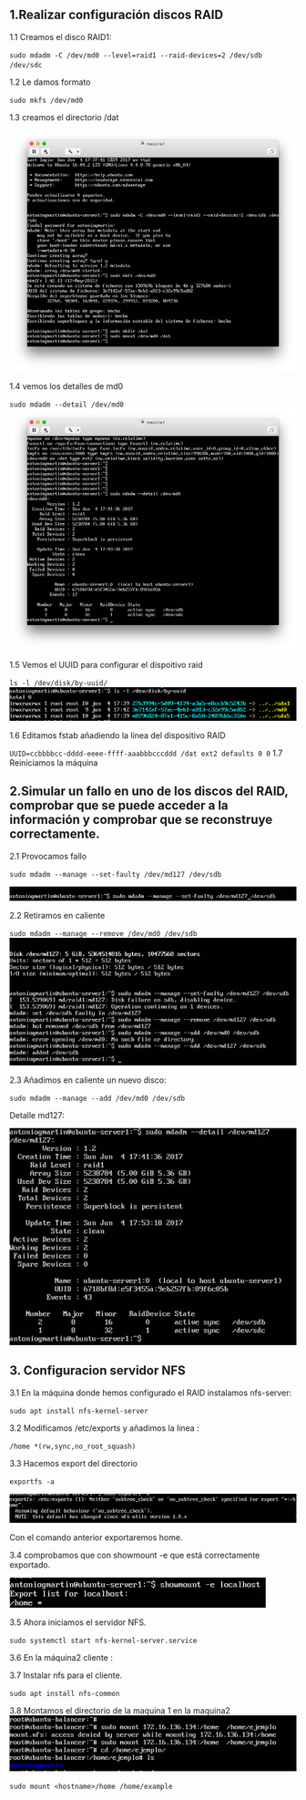 

## 1.Realizar configuración discos RAID
1.1 Creamos el disco RAID1:

`sudo mdadm -C /dev/md0 --level=raid1 --raid-devices=2 /dev/sdb /dev/sdc`

1.2 Le damos formato

`sudo mkfs /dev/md0`

1.3 creamos el directorio /dat

![crear RAID1 y crear directorio](https://github.com/antoniogmartin/highPerformanceWebServers/blob/master/practicas/practica6/imagenes/crear_directorio.png)

1.4 vemos los detalles de md0  

`sudo mdadm --detail /dev/md0`
![detalle md0](https://github.com/antoniogmartin/highPerformanceWebServers/blob/master/practicas/practica6/imagenes/detalles_md0.png)

1.5 Vemos el UUID para configurar el dispoitivo raid

  `ls -l /dev/disk/by-uuid/`
![comprobar uuid](https://github.com/antoniogmartin/highPerformanceWebServers/blob/master/practicas/practica6/imagenes/uuid.png)

1.6 Editamos fstab añadiendo la línea del dispositivo RAID

  `UUID=ccbbbbcc-dddd-eeee-ffff-aaabbbcccddd /dat ext2 defaults 0 0`
1.7 Reiniciamos la máquina

## 2.Simular un fallo en uno de los discos del RAID, comprobar que se puede acceder a la información y comprobar que se reconstruye correctamente.

2.1 Provocamos fallo

`sudo mdadm --manage --set-faulty /dev/md127 /dev/sdb`

![Provocar fallo](https://github.com/antoniogmartin/highPerformanceWebServers/blob/master/practicas/practica6/imagenes/establecer_fallo.png)

2.2 Retiramos en caliente

 `sudo mdadm --manage --remove /dev/md0 /dev/sdb`
![Retirar en caliente](https://github.com/antoniogmartin/highPerformanceWebServers/blob/master/practicas/practica6/imagenes/quitar_caliente.png)

2.3 Añadimos en caliente un nuevo disco:

`sudo mdadm --manage --add /dev/md0 /dev/sdb`

Detalle md127:

![detalle md127 ](https://github.com/antoniogmartin/highPerformanceWebServers/blob/master/practicas/practica6/imagenes/detalle_md127.png)

##  3. Configuracion servidor NFS


3.1 En la máquina donde hemos configurado el RAID instalamos nfs-server:

`sudo apt install nfs-kernel-server`

3.2 Modificamos /etc/exports y añadimos la linea :

`/home *(rw,sync,no_root_squash)`

3.3 Hacemos export del directorio

  `exportfs -a`

![exports_a](https://github.com/antoniogmartin/highPerformanceWebServers/blob/master/practicas/practica6/imagenes/exports_a.png)

Con el comando anterior exportaremos home.

3.4 comprobamos que  con showmount -e que está correctamente
exportado.

![showmount](https://github.com/antoniogmartin/highPerformanceWebServers/blob/master/practicas/practica6/imagenes/showmount.png)

3.5 Ahora iniciamos el servidor NFS.

`sudo systemctl start nfs-kernel-server.service`

3.6 En la máquina2 cliente :

3.7 Instalar nfs para el cliente.

`sudo apt install nfs-common`

3.8 Montamos el directorio de la maquina 1 en la maquina2
![montar directorio](https://github.com/antoniogmartin/highPerformanceWebServers/blob/master/practicas/practica6/imagenes/montar_directorio.png)


`sudo mount <hostname>/home /home/example`
